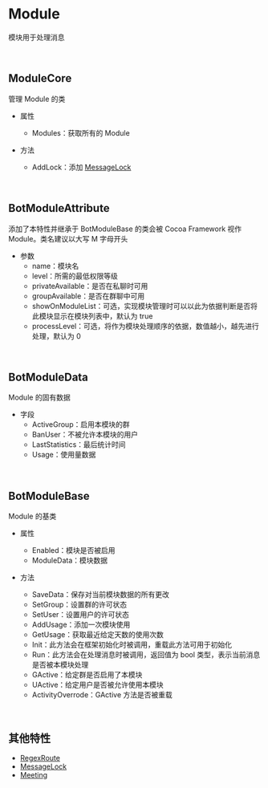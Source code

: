 # Module

模块用于处理消息

<br>

## ModuleCore
管理 Module 的类
- 属性
    - Modules：获取所有的 Module

- 方法
    - AddLock：添加 [MessageLock](./ModuleFeature/MessageLock.md)

<br>

## BotModuleAttribute
添加了本特性并继承于 BotModuleBase 的类会被 Cocoa Framework 视作 Module。类名建议以大写 M 字母开头
- 参数
    - name：模块名
    - level：所需的最低权限等级
    - privateAvailable：是否在私聊时可用
    - groupAvailable：是否在群聊中可用
    - showOnModuleList：可选，实现模块管理时可以以此为依据判断是否将此模块显示在模块列表中，默认为 true
    - processLevel：可选，将作为模块处理顺序的依据，数值越小，越先进行处理，默认为 0

<br>

## BotModuleData
Module 的固有数据
- 字段
    - ActiveGroup：启用本模块的群
    - BanUser：不被允许本模块的用户
    - LastStatistics：最后统计时间
    - Usage：使用量数据

<br>

## BotModuleBase
Module 的基类
- 属性
    - Enabled：模块是否被启用
    - ModuleData：模块数据

- 方法
    - SaveData：保存对当前模块数据的所有更改
    - SetGroup：设置群的许可状态
    - SetUser：设置用户的许可状态
    - AddUsage：添加一次模块使用
    - GetUsage：获取最近给定天数的使用次数
    - Init：此方法会在框架初始化时被调用，重载此方法可用于初始化
    - Run：此方法会在处理消息时被调用，返回值为 bool 类型，表示当前消息是否被本模块处理
    - GActive：给定群是否启用了本模块
    - UActive：给定用户是否被允许使用本模块
    - ActivityOverrode：GActive 方法是否被重载

<br>

## 其他特性
- [RegexRoute](./ModuleFeature/RegexRoute.md)
- [MessageLock](./ModuleFeature/MessageLock.md)
- [Meeting](./ModuleFeature/Meeting.md)